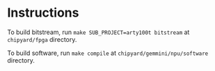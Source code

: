 # Instructions

To build bitstream, run `make SUB_PROJECT=arty100t bitstream` at `chipyard/fpga` directory.

To build software, run `make compile` at `chipyard/gemmini/npu/software` directory.
